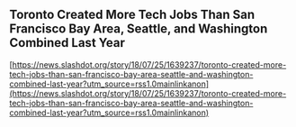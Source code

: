 ## Toronto Created More Tech Jobs Than San Francisco Bay Area, Seattle, and Washington Combined Last Year
  
  [https://news.slashdot.org/story/18/07/25/1639237/toronto-created-more-tech-jobs-than-san-francisco-bay-area-seattle-and-washington-combined-last-year?utm_source=rss1.0mainlinkanon](https://news.slashdot.org/story/18/07/25/1639237/toronto-created-more-tech-jobs-than-san-francisco-bay-area-seattle-and-washington-combined-last-year?utm_source=rss1.0mainlinkanon)